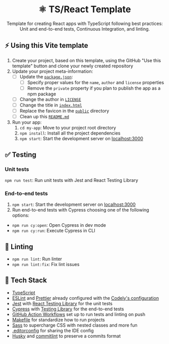<h1 align="center">
  ⚛️ TS/React Template
</h1>

<p align="center">
  Template for creating React apps with TypeScript following best practices: Unit and end-to-end tests, Continuous Integration, and linting.
</p>

## ⚡ Using this Vite template

1. Create your project, based on this template, using the GitHub "Use this template" button and clone your newly created repository
2. Update your project meta-information:
   - [ ] Update the [`package.json`](https://github.com/italodelap/ts-react-template/blob/main/package.json):
     - [ ] Specify proper values for the `name`, `author` and `license` properties
     - [ ] Remove the `private` property if you plan to publish the app as a npm package
   - [ ] Change the author in [`LICENSE`](https://github.com/CodelyTV/vite-react_best_practices-template/blob/main/LICENSE)
   - [ ] Change the title in [`index.html`](https://github.com/CodelyTV/vite-react_best_practices-template/blob/main/index.html)
   - [ ] Replace the favicon in the [`public`](https://github.com/CodelyTV/vite-react_best_practices-template/blob/main/public) directory
   - [ ] Clean up this [`README.md`](https://github.com/CodelyTV/vite-react_best_practices-template/blob/main/README.md)
3. Run your app:
   1. `cd my-app`: Move to your project root directory
   2. `npm install`: Install all the project dependencies
   3. `npm start`: Start the development server on [localhost:3000](http://localhost:3000)

## ✅ Testing

### Unit tests

`npm run test`: Run unit tests with Jest and React Testing Library

### End-to-end tests

1. `npm start`: Start the development server on [localhost:3000](http://localhost:3000)
2. Run end-to-end tests with Cypress choosing one of the following options:
  - `npm run cy:open`: Open Cypress in dev mode
  - `npm run cy:run`: Execute Cypress in CLI

## 🔦 Linting

- `npm run lint`: Run linter
- `npm run lint:fix`: Fix lint issues

## 🌈 Tech Stack

- [TypeScript](https://www.typescriptlang.org)
- [ESLint](https://eslint.org) and [Prettier](https://prettier.io) already configured with the [Codely's configuration](https://github.com/CodelyTV/eslint-config-codely)
- [Jest](https://jestjs.io) with [React Testing Library](https://testing-library.com/docs/react-testing-library/intro) for the unit tests
- [Cypress](https://www.cypress.io) with [Testing Library](https://testing-library.com/docs/cypress-testing-library) for the end-to-end tests
- [GitHub Action Workflows](https://github.com/features/actions) set up to run tests and linting on push
- [Makefile](https://github.com/CodelyTV/vite-react_best_practices-template/blob/main/Makefile) for standardize how to run projects
- [Sass](https://sass-lang.com) to supercharge CSS with nested classes and more fun
- [.editorconfig](https://editorconfig.org) for sharing the IDE config
- [Husky](https://typicode.github.io/husky) and [commitlint](https://commitlint.js.org) to preserve a commits format
